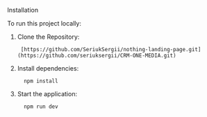 
Installation

To run this project locally:

1.	Clone the Repository:

         [https://github.com/SeriukSergii/nothing-landing-page.git](https://github.com/seriuksergii/CRM-ONE-MEDIA.git)


3.	Install dependencies:

          npm install

4.	Start the application:
 
          npm run dev






          




